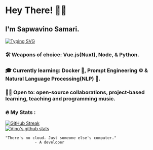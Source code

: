 # Hey There! 👋🏾

## I'm Sapwavino Samari.

[![Typing SVG](https://readme-typing-svg.herokuapp.com?font=Fira+Code&weight=500&size=25&pause=1000&color=37ABE6&width=435&lines=Web+Developer+👨🏾‍💻;Audio+Mangler+🎧;Dog+Person+🐕)](https://git.io/typing-svg)

### 🛠 Weapons of choice: Vue.js(Nuxt), Node, & Python.
### 🎓 Currently learning: Docker 🐳, Prompt Engineering ⚙️ & Natural Language Processing(NLP) 🤖.
### 👍🏾 Open to: open-source collaborations, project-based learning, teaching and programming music.

### :fire: My Stats :

[![GitHub Streak](http://github-readme-streak-stats.herokuapp.com?user=vinosamari&theme=dark&background=000000&stars=false)](https://git.io/streak-stats)
<br/>
<a href="https://github.com/anuraghazra/github-readme-stats">
  <img align="center" src="https://github-readme-stats.anuraghazra1.vercel.app/api?username=vinosamari&show_icons=true&include_all_commits=true&theme=onedark" alt="Vino's github stats" />
</a>
<br/>


```
"There's no cloud. Just someone else's computer."
             - A developer
```
